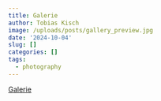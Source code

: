 ```yaml
---
title: Galerie
author: Tobias Kisch
image: /uploads/posts/gallery_preview.jpg
date: '2024-10-04'
slug: []
categories: []
tags:
  - photography
---
```


[Galerie](https://tobiaskisch.ch/elements/)